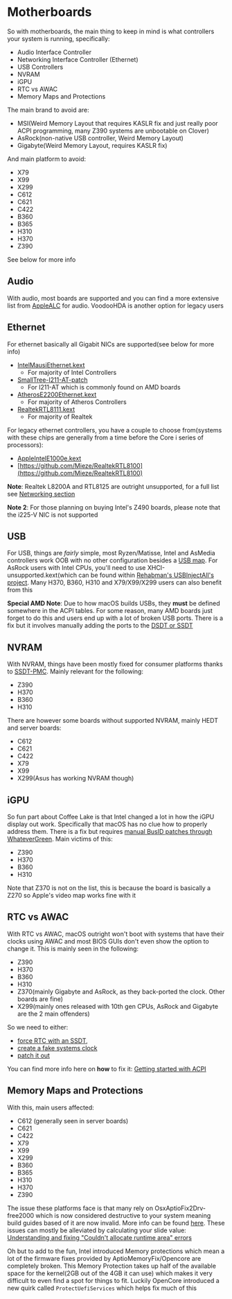 # Motherboards

So with motherboards, the main thing to keep in mind is what controllers your system is running, specifically:

* Audio Interface Controller
* Networking Interface Controller (Ethernet)
* USB Controllers
* NVRAM
* iGPU
* RTC vs AWAC
* Memory Maps and Protections

The main brand to avoid are:

* MSI(Weird Memory Layout that requires KASLR fix and just really poor ACPI programming, many Z390 systems are unbootable on Clover)
* AsRock(non-native USB controller, Weird Memory Layout)
* Gigabyte(Weird Memory Layout, requires KASLR fix)

And main platform to avoid:

* X79
* X99
* X299
* C612
* C621
* C422
* B360
* B365
* H310
* H370
* Z390


See below for more info

## Audio

With audio, most boards are supported and you can find a more extensive list from [AppleALC](https://github.com/acidanthera/AppleALC/wiki/Supported-codecs) for audio. VoodooHDA is another option for legacy users

##  Ethernet

For ethernet basically all Gigabit NICs are supported(see below for more info)

* [IntelMausiEthernet.kext](https://github.com/Mieze/IntelMausiEthernet)
   * For majority of Intel Controllers
* [SmallTree-I211-AT-patch](https://github.com/khronokernel/SmallTree-I211-AT-patch/releases)
   * For I211-AT which is commonly found on AMD boards
* [AtherosE2200Ethernet.kext](https://github.com/Mieze/AtherosE2200Ethernet)
   * For majority of Atheros Controllers
* [RealtekRTL8111.kext](https://github.com/Mieze/RTL8111_driver_for_OS_X)
   * For majority of Realtek 
   
For legacy ethernet controllers, you have a couple to choose from(systems with these chips are generally from a time before the Core i series of processors):

* [AppleIntelE1000e.kext](https://github.com/chris1111/AppleIntelE1000e)
* [https://github.com/Mieze/RealtekRTL8100](https://github.com/Mieze/RealtekRTL8100)

**Note**: Realtek L8200A and RTL8125 are outright unsupported, for a full list see [Networking section](/Networking.md)

**Note 2**: For those planning on buying Intel's Z490 boards, please note that the i225-V NIC is not supported

## USB


For USB, things are *fairly* simple, most Ryzen/Matisse, Intel and AsMedia controllers work OOB with no other configuration besides a [USB map](https://usb-map.gitbook.io/project/). For AsRock users with Intel CPUs, you'll need to use XHCI-unsupported.kext(which can be found within [Rehabman's USBInjectAll's project](https://github.com/RehabMan/OS-X-USB-Inject-All). Many H370, B360, H310 and X79/X99/X299 users can also benefit from this

**Special AMD Note**: Due to how macOS builds USBs, they **must** be defined somewhere in the ACPI tables. For some reason, many AMD boards just forget to do this and users end up with a lot of broken USB ports. There is a fix but it involves manually adding the ports to the [DSDT or SSDT](https://github.com/dortania/OpenCore-Desktop-Guide/blob/master/AMD/AMD-USB-map.md)



## NVRAM

With NVRAM, things have been mostly fixed for consumer platforms thanks to [SSDT-PMC](https://github.com/acidanthera/OpenCorePkg/blob/master/Docs/AcpiSamples/SSDT-PMC.dsl). Mainly relevant for the following:

* Z390
* H370
* B360
* H310

There are however some boards without supported NVRAM, mainly HEDT and server boards:

* C612
* C621
* C422
* X79
* X99
* X299(Asus has working NVRAM though)

## iGPU

So fun part about Coffee Lake is that Intel changed a lot in how the iGPU display out work. Specifically that macOS has no clue how to properly address them. There is a fix but requires [manual BusID patches through WhateverGreen](https://dortania.github.io/OpenCore-Desktop-Guide/extras/gpu-patches.html). Main victims of this:

* Z390
* H370
* B360
* H310

Note that Z370 is not on the list, this is because the board is basically a Z270 so Apple's video map works fine with it

## RTC vs AWAC

With RTC vs AWAC, macOS outright won't boot with systems that have their clocks using AWAC and most BIOS GUIs don't even show the option to change it. This is mainly seen in the following:

* Z390
* H370
* B360
* H310
* Z370(mainly Gigabyte and AsRock, as they back-ported the clock. Other boards are fine)
* X299(mainly ones released with 10th gen CPUs, AsRock and Gigabyte are the 2 main offenders)

So we need to either:

* [force RTC with an SSDT](https://github.com/acidanthera/OpenCorePkg/blob/master/Docs/AcpiSamples/SSDT-AWAC.dsl), 
* [create a fake systems clock](https://github.com/acidanthera/OpenCorePkg/blob/master/Docs/AcpiSamples/SSDT-RTC0.dsl) 
* [patch it out](https://www.hackintosh-forum.de/forum/thread/39846-asrock-z390-taichi-ultimate/?pageNo=2)

You can find more info here on **how** to fix it: [Getting started with ACPI](https://khronokernel.github.io/Getting-Started-With-ACPI/)

## Memory Maps and Protections

With this, main users affected:

* C612 (generally seen in server boards)
* C621
* C422
* X79
* X99
* X299
* B360
* B365
* H310
* H370
* Z390

The issue these platforms face is that many rely on OsxAptioFix2Drv-free2000 which is now considered destructive to your system meaning build guides based of it are now invalid. More info can be found [here](https://www.reddit.com/r/hackintosh/comments/cfjyla/i_unleashed_a_plague_upon_you_guys_and_i_am_sorry/). These issues can mostly be alleviated by calculating your slide value: [Understanding and fixing "Couldn't allocate runtime area" errors](https://dortania.github.io/OpenCore-Desktop-Guide/extras/kalsr-fix)

Oh but to add to the fun, Intel introduced Memory protections which mean a lot of the firmware fixes provided by AptioMemoryFix/Opencore are completely broken. This Memory Protection takes up half of the available space for the kernel(2GB out of the 4GB it can use) which makes it very difficult to even find a spot for things to fit. Luckily OpenCore introduced a new quirk called `ProtectUefiServices` which helps fix much of this


